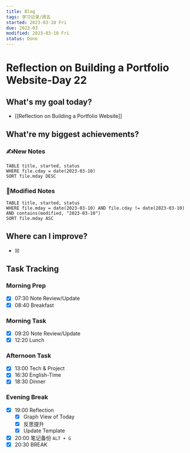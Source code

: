 ```yaml
---
title: Blog
tags: 学习记录/周五
started: 2023-03-10 Fri
due: 2023-03
modified: 2023-03-10 Fri
status: Done
---
```

# Reflection on Building a Portfolio Website-Day 22
## What's my goal today?
- [[Reflection on Building a Portfolio Website]]
## What're my biggest achievements?
### ✍️New Notes

```dataview
TABLE title, started, status
WHERE file.cday = date(2023-03-10)
SORT file.mday DESC
```

### 📝Modified Notes

```dataview
TABLE title, started, status
WHERE file.mday = date(2023-03-10) AND file.cday != date(2023-03-10) AND contains(modified, "2023-03-10")
SORT file.mday ASC
```

## Where can I improve?
- [x] 
## Task Tracking
### Morning Prep
- [x] 07:30 Note Review/Update
- [x] 08:40 Breakfast
### Morning Task
- [x] 09:20 Note Review/Update
- [x] 12:20 Lunch
### Afternoon Task
- [x] 13:00 Tech & Project
- [x] 16:30 English-Time
- [x] 18:30 Dinner
### Evening Break
- [x] 19:00 Reflection
	- [x] Graph View of Today
	- [x] 反思提升
	- [x] Update Template 
- [x] 20:00 笔记备份 `ALT + G`
- [x] 20:30 BREAK